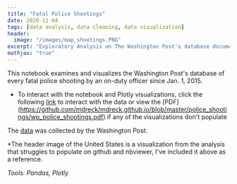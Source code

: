 ```yaml
---
title: "Fatal Police Shootings"
date: 2020-11-04
tags: [data analysis, data cleaning, data visualization]
header:
  image: "/images/map_shootings.PNG" 
excerpt: "Exploratory Analysis on The Washington Post's database documenting every fatal shooting by on-duty police officer since Jan. 1, 2015. _Tools: Pandas, Plotly_"
mathjax: "true"
---
```

This notebook examines and visualizes the Washington Post's database of every fatal police shooting by an on-duty officer since Jan. 1, 2015.
 
- To interact with the notebook and Plotly visualizations, click the following [link](https://nbviewer.jupyter.org/github/mdreck/mdreck.github.io/blob/master/police_shootings/wp_police_shootings.ipynb#) to interact with the data or view the [PDF] (https://github.com/mdreck/mdreck.github.io/blob/master/police_shootings/wp_police_shootings.pdf) if any of the visualizations don't populate

The [data](https://github.com/washingtonpost/data-police-shootings/blob/master/fatal-police-shootings-data.csv) was collected by the Washington Post. 

*The header image of the United States is a visualization from the analysis that struggles to populate on github and nbviewer, I've included it above as a reference.

_Tools: Pandas, Plotly_
